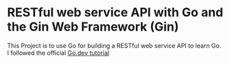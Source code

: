 # RESTful web service API with Go and the Gin Web Framework (Gin)

This Project is to use Go for building a RESTful web service API to learn Go. I followed the official [Go.dev tutorial](https://go.dev/doc/tutorial/web-service-gin)
